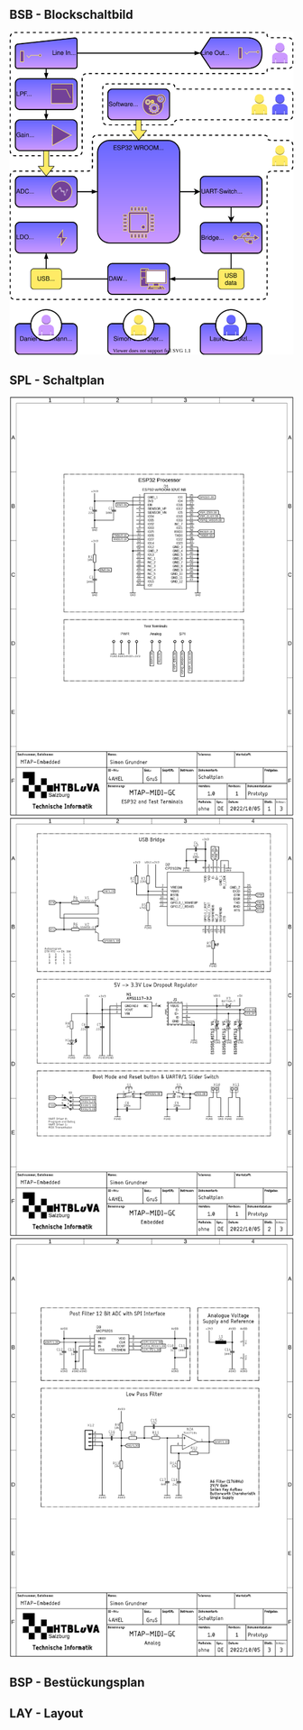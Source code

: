 ## BSB - Blockschaltbild
<picture>
 <source media="(prefers-color-scheme: dark)" srcset="/documentation/hw-docs/BSB-white.svg">
 <img alt="Blockschaltbild" src="/documentation/hw-docs/BSB-black.svg">
</picture>

## SPL - Schaltplan
![ESP32 an Testterminals](/documentation/hw-docs/SPL-P1.png)
![](/documentation/hw-docs/SPL-P2.png)
![](/documentation/hw-docs/SPL-P3.png)

## BSP - Bestückungsplan

## LAY - Layout
